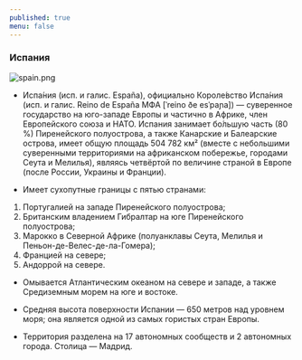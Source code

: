 ```yaml
---
published: true
menu: false
---
```

### Испания
![spain.png]({{site.baseurl}}images/spain.png)

- Испа́ния (исп. и галис. España), официально Короле́вство Испа́ния (исп. и галис. Reino de España МФА [ˈreino ðe esˈpaɲa]) — суверенное государство на юго-западе Европы и частично в Африке, член Европейского союза и НАТО. Испания занимает бо́льшую часть (80 %) Пиренейского полуострова, а также Канарские и Балеарские острова, имеет общую площадь 504 782 км² (вместе с небольшими суверенными территориями на африканском побережье, городами Сеута и Мелилья), являясь четвёртой по величине страной в Европе (после России, Украины и Франции).

- Имеет сухопутные границы с пятью странами:

 1. Португалией на западе Пиренейского полуострова;
2.   Британским владением Гибралтар на юге Пиренейского полуострова;
3.   Марокко в Северной Африке (полуанклавы Сеута, Мелилья и Пеньон-де-Велес-де-ла-Гомера);
4.   Францией на севере;
5.   Андоррой на севере.


- Омывается Атлантическим океаном на севере и западе, а также Средиземным морем на юге и востоке.

- Средняя высота поверхности Испании — 650 метров над уровнем моря; она является одной из самых гористых стран Европы.

- Территория разделена на 17 автономных сообществ и 2 автономных города. Столица — Мадрид.
